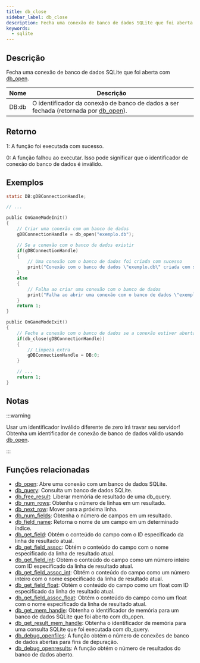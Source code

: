 ```yaml
---
title: db_close
sidebar_label: db_close
description: Fecha uma conexão de banco de dados SQLite que foi aberta com `db_open`.
keywords:
  - sqlite
---
```


<LowercaseNote />

## Descrição

Fecha uma conexão de banco de dados SQLite que foi aberta com [db_open](db_open).

| Nome  | Descrição                                                                                      |
| ----- | ---------------------------------------------------------------------------------------------- |
| DB:db | O identificador da conexão de banco de dados a ser fechada (retornada por [db_open](db_open)). |

## Retorno

1: A função foi executada com sucesso.

0: A função falhou ao executar. Isso pode significar que o identificador de conexão do banco de dados é inválido.

## Exemplos

```c
static DB:gDBConnectionHandle;

// ...

public OnGameModeInit()
{
    // Criar uma conexão com um banco de dados
    gDBConnectionHandle = db_open("exemplo.db");

    // Se a conexão com o banco de dados existir
    if(gDBConnectionHandle)
    {
        // Uma conexão com o banco de dados foi criada com sucesso
        print("Conexão com o banco de dados \"exemplo.db\" criada com sucesso.");
    }
    else
    {
        // Falha ao criar uma conexão com o banco de dados
        print("Falha ao abrir uma conexão com o banco de dados \"exemplo.db\".");
    }
    return 1;
}

public OnGameModeExit()
{
    // Feche a conexão com o banco de dados se a conexão estiver aberta
    if(db_close(gDBConnectionHandle))
    {
        // Limpeza extra
        gDBConnectionHandle = DB:0;
    }

    // ...
    return 1;
}
```

## Notas

:::warning

Usar um identificador inválido diferente de zero irá travar seu servidor! Obtenha um identificador de conexão de banco de dados válido usando [db_open](db_open).

:::

## Funções relacionadas

- [db_open](db_open): Abre uma conexão com um banco de dados SQLite.
- [db_query](db_query): Consulta um banco de dados SQLite.
- [db_free_result](db_free_result): Liberar memória de resultado de uma db_query.
- [db_num_rows](db_num_rows): Obtenha o número de linhas em um resultado.
- [db_next_row](db_next_row): Mover para a próxima linha.
- [db_num_fields](db_num_fields): Obtenha o número de campos em um resultado.
- [db_field_name](db_field_name): Retorna o nome de um campo em um determinado índice.
- [db_get_field](db_get_field): Obtém o conteúdo do campo com o ID especificado da linha de resultado atual.
- [db_get_field_assoc](db_get_field_assoc): Obtém o conteúdo do campo com o nome especificado da linha de resultado atual.
- [db_get_field_int](db_get_field_int): Obtém o conteúdo do campo como um número inteiro com ID especificado da linha de resultado atual.
- [db_get_field_assoc_int](db_get_field_assoc_int): Obtém o conteúdo do campo como um número inteiro com o nome especificado da linha de resultado atual.
- [db_get_field_float](db_get_field_float): Obtém o conteúdo do campo como um float com ID especificado da linha de resultado atual.
- [db_get_field_assoc_float](db_get_field_assoc_float): Obtém o conteúdo do campo como um float com o nome especificado da linha de resultado atual.
- [db_get_mem_handle](db_get_mem_handle): Obtenha o identificador de memória para um banco de dados SQLite que foi aberto com db_open.
- [db_get_result_mem_handle](db_get_result_mem_handle): Obtenha o identificador de memória para uma consulta SQLite que foi executada com db_query.
- [db_debug_openfiles](db_debug_openfiles): A função obtém o número de conexões de banco de dados abertas para fins de depuração.
- [db_debug_openresults](db_debug_openresults): A função obtém o número de resultados do banco de dados aberto.
